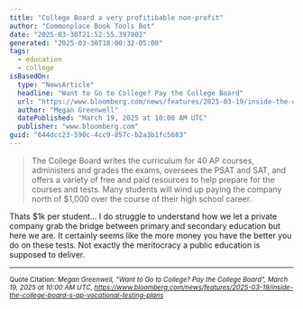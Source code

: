 ```yaml
---
title: "College Board a very profitibable non-profit"
author: "Commonplace Book Tools Bot"
date: "2025-03-30T21:52:55.397902"
generated: "2025-03-30T18:00:32-05:00"
tags:
  - education
  - college
isBasedOn:
  type: "NewsArticle"
  headline: "Want to Go to College? Pay the College Board"
  url: "https://www.bloomberg.com/news/features/2025-03-19/inside-the-college-board-s-ap-vocational-testing-plans"
  author: "Megan Greenwell"
  datePublished: "March 19, 2025 at 10:00 AM UTC"
  publisher: "www.bloomberg.com"
guid: "644dcc23-590c-4cc9-857c-b2a3b1fc5683"
---
```


> The College Board writes the curriculum for 40 AP courses, administers and grades the exams, oversees the PSAT and SAT, and offers a variety of free and paid resources to help prepare for the courses and tests. Many students will wind up paying the company north of $1,000 over the course of their high school career.

Thats $1k per student... I do struggle to understand how we let a private company grab the bridge between primary and secondary education but here we are. It certainly seems like the more money you have the better you do on these tests. Not exactly the meritocracy a public education is supposed to deliver.

---

<sub>Quote Citation: <cite>Megan Greenwell, "Want to Go to College? Pay the College Board", March 19, 2025 at 10:00 AM UTC, <a href="https://www.bloomberg.com/news/features/2025-03-19/inside-the-college-board-s-ap-vocational-testing-plans">https://www.bloomberg.com/news/features/2025-03-19/inside-the-college-board-s-ap-vocational-testing-plans</a></cite></sub>